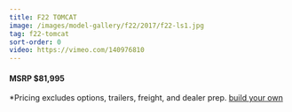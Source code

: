 ```yaml
---
title: F22 TOMCAT
image: /images/model-gallery/f22/2017/f22-ls1.jpg
tag: f22-tomcat
sort-order: 0
video: https://vimeo.com/140976810
---
```

#### MSRP $81,995 ####

*Pricing excludes options, trailers, freight, and dealer prep.
[ build your own](/builder)
